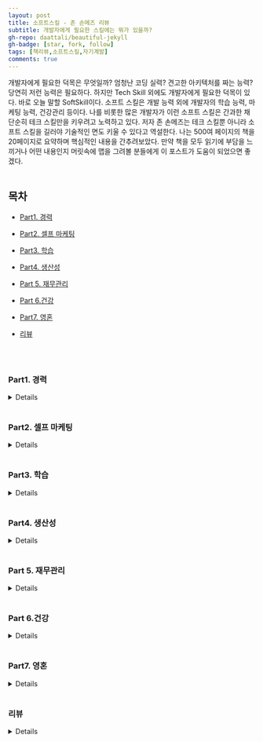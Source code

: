 ```yaml
---
layout: post
title: 소프트스킬 - 존 손메즈 리뷰
subtitle: 개발자에게 필요한 스킬에는 뭐가 있을까?
gh-repo: daattali/beautiful-jekyll
gh-badge: [star, fork, follow]
tags: [책리뷰,소프트스킬,자기계발]
comments: true
---
```


 개발자에게 필요한 덕목은 무엇일까? 엄청난 코딩 실력? 견고한 아키텍처를 짜는 능력? 
 당연히 저런 능력은 필요하다. 하지만 Tech Skill 외에도 개발자에게 필요한 덕목이 있다. 바로 오늘 말할 SoftSkill이다. 
 소프트 스킬은 개발 능력 외에 개발자의 학습 능력, 마케팅 능력, 건강관리 등이다. 
 나를 비롯한 많은 개발자가 이런 소프트 스킬은 간과한 채 단순히 테크 스킬만을 키우려고 노력하고 있다.
 저자 존 손메즈는 테크 스킬뿐 아니라 소프트 스킬을 길러야 기술적인 면도 키울 수 있다고 역설한다. 나는 500여 페이지의 책을 20페이지로 요약하며 핵심적인 내용을 간추려보았다. 만약 책을 모두 읽기에 부담을 느끼거나 어떤 내용인지 머릿속에 맵을 그려볼 분들에게 이 포스트가 도움이 되었으면 좋겠다. 
<br/>
<br/>
## 목차

- [Part1. 경력](#part1-경력)

- [Part2. 셀프 마케팅](#part2-셀프-마케팅)
  
- [Part3. 학습](#part3-학습)
 
- [Part4. 생산성](#part4-생산성)
  
- [Part 5. 재무관리](#part-5-재무관리)
  
- [Part 6.건강](#part-6건강)

- [Part7. 영혼](#part7-영혼)

- [리뷰](#리뷰)

<br/>
<br/>

### Part1. 경력

<details>

<div markdown="1">

#### 사업가의 마인드를 가져라
 소프트웨어 개발자는 자신의 경력을 사업으로 보아야 한다. 사업을 한다고 생각하면 결정도 사업가답게 할 수 있다. 성과와 상관 없이 일정한 급여를 정기적으로 벌다보면 회사원이라는 정체성에 갇히기 십상이다. 회사에 소속되어 일하더라도 자신의 정체성이나 경력을 조직에서 주어진 역할과 별개로 존재한다고 생각해야 한다.
#### 목표를 설정하고 미래에 대비해라
 큰 목표를 세우고 작은 목표로 세분화하여 실천하기

#### 면접 잘 보는 법
 친분을 쌓아라!
 - 가고싶은 회사의 기술 블로그에 댓글 달기
 - 가고 싶은 회사에 다니는 사람과 인맥쌓기
  
#### 전문성을 갖춰라
 - 하고자 하는 소프트웨어 개발 분야가 무엇인가?
  
#### 승진하기
  돈은 항상 책임의 뒤를 따르기 마련이다. 책임기회를 늘릴 기회는 절대 놓치지 마라
  * 책임 범위를 넓히는 법
	  -> 지금까지 등한시 되어 온 문제 중 하나를 골라 당신이 책임지고 이끌어 갈 만한 프로젝트를 만들어라
	   -> 신입 팀원이 업무에 적응할 때까지 도와주는 역할을 맡아라
	   -> 업무 절차를 기록하고 이러한 문서를 항상 최신 정보로 채워두는 역할을 맡아라
	   -> 누구나 피하려 하지만 당신이 맡아서 더 수월하게 하거나 자동화 할 수 있는 일이 있는지 찾아보라
  * 해결책을 제시하라
	-> 아이디어가 실현되지 못하는 이유, 혹은 이런 묹 해결이 어려운 이유를 이야기하는 사람은 어느 조직에나 많다. 그런 사람은 원래 어디에나 많다. 당신은 그런 역할을 맡지마라. 어떤 문제든 **해결책을 제시하는 사람, 또 그 해결책을 실행할 수 있는 사람이 돼라**

#### 전문가 되기
 좋은 습관 기르기 [추천책 - 습관의 힘, 찰스 두히그](http://www.yes24.com/Product/Goods/7950702)

#### 재택근무
 단점 : 시간 관리, 자발적으로 일하기, 외로움 [추천책 - 드라이브, 다니엘 핑크](http://www.yes24.com/Product/Goods/5819980?OzSrank=1)
 현명하게 대처하기

#### 이루고 싶은 게 있다면 이미 이룬 사람처럼 연기하라
 일을 시작하기 전에 이미 그 일을 성공적으로 완수한 사람처럼 연기하라는 뜻

 - 마치 성공에 필요한 기술과 재능을 이미 가지고 있는 것처럼 연기하라.
 - 마치 당신이 되고자 하는 사람이 이미 된 것처럼 연기하라.
 - 마치 이미 승리를 거머쥔 것처럼 연기하라. 끝까지 노력해서 결국 원하는 결과에 도달할 것이기 때문이다.
 - 아직 가보지 않은 길이라도 마치 여러 차례 경험해본 것처럼 연기하라.


#### 면접에서 모르는 기술이 나올 때

현재 할 수 있는 부분과 그렇지 못한 부분에 관해 솔직하게 이야기하라. 하지만 동시에 과거에 여러 장애물을 능숙하게 헤쳐온 사람답게 자신감 있는 태도와 자세를 지녀라

#### 지루한 이력서 바꾸기
- 전문가에게 맡기기
- 행동과 결과를 연결해서 보여줘라
> 단순히 어떤 일을 할 수 있는지 나열하지 않고, 과거에 어떤 행동을 했고, 그 행동을 통해 도출된 결과 보여주기

</div>
</details>

<br/>

### Part2. 셀프 마케팅

<details>

<div markdown="1">
블로그 포스트, 팟캐스트, 동영상, 잡지기사, 책, 코드캠프, 컨퍼런스 이용하기

#### 많은 시간을 들여 꾸준히 하기
> 아무런 가치를 제공하지 못하는 마케팅은 오래가지 못한다. 아무도 주목하지 않기 때문이다.

#### 내가 이번 년도 안에 블로그 올릴 토픽
- WebRTC 설명
- 소프트 스킬 리뷰 (지금 쓰고 있다!)
- 조엘 온 소프트웨어 리뷰
- 재직자전형 입학부터 졸업까지
- 개발자 면접 준비 시리즈 (CS 기초지식에 대하여)
- 도커와 쿠버네티스 설명
- Openshift에 대한 설명
- Spring boot 책 리뷰
- 개발자 추천 책 리뷰 시리즈 -> 아마 이번 분기 뿐 아니라 내내 올릴듯!
- 알고리즘 공부 리뷰 시리즈
- 내가 책 리뷰를 어떻게 준비하는지 방법론 소개
- 고졸 개발자로 얻는 장점과 단점

#### 존재감을 드러내줄 브랜드 만들기
브랜드는 소비자의 기대치를 설정하는 일종의 약속이다
브랜드는 제품 혹은 서비스에 대한 기대의 총합

##### 브랜드

|종류|설명  |
|:--:|:--|
| 메시지 |브랜드를 통해 전달하고자 하는 내용, 떠오르게 하려는 느낌 |
| 시각요소 | 시각요소를 최대한 많은 곳에 활용
| | 브랜드가 나타내는 색상, 스타일을 정해서 인지도 늘리기 |
| 일관성 | 메시지 내용, 전달방법, 전달시기 모두 일관성 있게
| 반복노출| 브랜드의 목적은 사람들이 로고를 보았을 때, 이름을 들었을 때 내가 대변하는 가치를 기억하고 기대하게 만드는 것

<br/>

#### 태그라인
브랜드를 표현할 수 있는 한 두 문장의 문구
> 예) 기억보단 기록으로
나의 태그 라인은 Just Start IT

#### 블로그를 운영하라
블로그의 장점
> 블로그를 통해 누리는 혜택은 경제적 영역에만 그치지 않는다. 블로그를 운영하면 의사소통 기술도 배울 수 있다. 생각을 정리해서 글로 옮기는 실력은 쉽게 길러지지 않는 만큼, 얻었을 때 큰 가치가 있다. 정기적으로 글을 쓰면서 글쓰기를 훈련하면 의사소통 기술이 발전한다. 이렇게 얻은 의사소통 기술은 인생의 여러 분야에 도움이 된다. 게다가 블로그에 정기적으로 글을 올리기 위해 공부하면서 자신이 활동하는 분야의 새로운 기술과 최신 동향 또한 파악할 수 있다.

#### 어떤 가치를 제공할지 고민하라
사람들이 원하는 것을 제공하라
> 당신이 선택한 틈새시장과 관련있는 커뮤니티에 가서 어떤 이야기가 많이 나오는지 확인하라

SNS 활용하기
강연, 강의, 그리고 발표 : 소규모로 시작하기
> 전문가인 척할 필요는 없다. 배운 내용을 공유한다는 마음으로 성의껏 임하라.

바보같아 보여도 괜찮아!
> 성공하고 싶다면 자존심은 잠시 접어두라. 사람들 앞에 나서서 바보 같아 보일 것을 두려워하지 마라. 지금 유명한 배우, 음악가, 운동선수, 강연자가 된 사람 모두 한때 자기 일을 훌륭하게 하지 못하던 시절이 있었다. 그래도 그들은 해보기로 하고 최선을 다했다. 어떤 일이든 끝이 난다. 그리고 어떤 일이든 꾸준히 하면 반드시 나아진다. 그렇게 될 때까지 버텨야 한다. 무신경해야 버틴다. 바보같아 보일 것을 두려워하지 마라
>> 나는 9,000개가 넘는 슛을 놓쳤다. 경기에 진 횟수는 300번 정도다. 반드시 이길 거라는 사람들의 믿음을 저버리고 진 경기도 26번이나 된다. 나는 실패하고 또 실패했다. 바로 그것이 내가 성공한 이유다 - 마이클 조던


</div>
</details>

<br/>

### Part3. 학습

<details>

<div markdown="1">

#### 기술로 배우는데 필요한 세 가지 핵심 사항

 1. 출발점 
 >배우려 하는 기술을 사용하기 위해 알아야할 기본적인 사항은 무엇인가?
 2. 학습범위
 > 배워야 하는 범위는 어느 정도인가? 배운 내용을 어떻게 활용할 수 있는가? 자세한 내용은 나중에 더 찾아볼 수 있으므로 처음부터 모든 내용을 상세히 배울 필요는 없다. 그 기술로 어떤 일을 할 수 있는지 큰 그림을 볼 수 있으면 된다.
 3. 기본 사용법
 > 해당 기술을 제대로 사용하게 되었을 때 기본적인 이용사례와 가장 흔하게 접하는 상황은 무엇인가? 평소에 80% 비중으로 사용하게 될 20%의 핵심 기술은 무엇인가?

#### 10단계 학습법
- 1단계
> 배우려는 주제에 대한 기본 조사
> 앞으로 배울 주제에 어떤 내용이 있는지?
> 그 범위는 어떻게 되는지?
- 2단계
> 선택할 주제가 어떤지, 범위는 어느정도인지 개념을 1단계에서 잡은 후, 집중할 학습 영역 명확히 정하기
> 적당한 크기로 나눈 주제
> ex) 원래 주제 : C# 배우기
>       적당한 크기로 나눈 주제 : 간단한 콘솔 응용 프로그램 제작에 필요한 C# 언어 배우기
- 3단계
> 성공을 정의하라
> 학습에 돌입하기 저에 성공 기준을 **명확히** 하기
> C# 배우기의 좋은 성공 기준 예 : C#의 주요 기능들을 활용해서 간단한 응용 프로그램을 만들겠다.
- 4단계
> 자료를 찾아라.
> 선택한 주제에 관해 가능한 많은 자료를, 품질에 상관없이 모으기
> 자료의 종류 : 책, 팟캐스트, 블로그, 소스코드, 온라인 영상, 프로젝트 사례, 해당 주제의 전문가, 온라인 콘텐츠
- 5단계
> 학습 계획을 세워라.
> 자료 모은 것을 기반으로 무엇을 어떤 순서로 배울지 정리하기
> 나만의 학습 순서 찾기
> 여러 책의 목차를 참고하며 모듈을 짜는 것이다. 나는 어떤 순서로 이걸 공부할까?
- 6단계
> 자료 선별학. 
> 자료 중에서 목표 달성에 도움이 될 가치 있는 자료만 고르기
> 4단계에서 모은 자료를 검토해 학습 계획에 적합한 자료 찾기
- 7단계
> 대충 사용할 수준까지 배워라 
> 8단계에서 그 기술을 놀듯이 다뤄볼 수 있는 수준의 정보를 얻는 것.
> 자료를 훑어보거나 요약, 소개 부분만 확인해서 어떤 기술인지 정보만 습득하기
- 8단계 ( PLAY! ) 
> 대상을 직접 탐구하면 다양한 질문이 떠오를 것이다.
> 새로운 기술이나 프로그래밍 언어를 배우는 중이라면 이 단계에서 작은 프로젝트를 만들어서 어떤 결과가 나오는지 확인해보는 것도 좋다. 답을 찾지 못한 질문은 따로 적어두라. 그에 대한 해답은 9단계에서 찾으면 된다.
- 9단계 
> 유용한 일을 할 정도까지 배워라.
> 8단계에서 가지고 놀면서 했던 질문들에 대한 답찾기
- 10단계
> 가르쳐라. 나의 경우에는 블로그에 포스팅을 하면 될 것 같음

#### 멘토찾기
멘토의 자질 체크리스트

 - 내가 하려는 일을 해본 적 있는 사람인가?
 - 내가 하려는 일을 하도록 다른 이를 도와준 적 있나?
 - 어떤 일을 성취한 경험이 있는가?
 - 성격이 나와 맞는가?

가상의 멘토 찾기 [추천도서 - 생각하라! 그러면 부자가 되리라, 나폴레온 힐](http://book.interpark.com/product/BookDisplay.do?_method=detail&sc.prdNo=278612721&gclid=Cj0KCQjwxJqHBhC4ARIsAChq4avubAESIXpsf8C_YET71O4Kt2Llbr_Q3lFVdd22dA4VA4m_ehaop5UaAme0EALw_wcB)

#### 지식의 빈틈 찾기

**빈틈이 생기는 이유** 

지식의 빈틈이 있을 때 빈틈을 찾아서 메꾸지 않고 핑계를 대며 넘어가서

**빈틈 찾기**

평소 유난히 많은 시간이 드는 부분이나 반복적으로 자주 하는 작업 보기
답할 수 없는 면접 질문

**빈틈 채우기**

정확히 무엇을 배워야 할지 알아내라. 집중할 영역을 최대한 구체적이고 명확하게 설정하라.
대화나 논의 중에 잘 이해가 되지 않는 부분이 있다면 대충 넘어가지 말고 명확히 이해될  때까지 질문하라.
 
</div>
</details>

<br/>

### Part4. 생산성

<details>

<div markdown="1">

#### 집중은 생산성을 높이는 유일한 방법
#### 생산성 계획

매주 해야할 일을 두 시간 이하의 작은 작업으로 나누기 -> 저자는 kanban board를 활용
분기별 계획
- 한 해를 3개월씩 4분기로 나눔
- 분기마다 완료할 큰 프로젝트를 정하고 작은 목표를 계획함
- 할 일은 주 단위나 일 단위로 나누어서 생각
- 한 분기동안 완료하고자 하는 일의 개요를 간단히 작성
	- 주요 목표와 이것을 달성하는 방법에 대한 아이디어를 얻고 이 목표에 계속 집중이 가능하다.

월간계획
- 매월 1일이 한 달치 달력을 출력하고 이 달에 해야할 일을 계획
- 한 달 동안 할 수 있는 일의 양을 어림잡아 예측
- 분기별 개요에서 작업할 항목을 가져와서 그 달에 할 만할 일이 무엇인지 확인
- 매월 하고 싶은 일도 함께 계획
	- 저자는 매월 1일에 그 달에 필요한 유튜브 동영상을 일괄 생성해둠

주간계획
- 매주 월요일 아침 한 주간의 일정을 계획
- 매주 해야할 일을 전부 기록해둔 체크리스트 작성

일간 계획과 실행

휴식 주간도 필요하기 때문에 일정으로 넣기

#### 할당 체계를 도입해 생산성을 높여라
 완료해야 할 일을 꾸준히 진행할 수 있는 유일한 방법은 미리 설정해둔 기간 내에 얼마나 처리할 것인지 목표를 세우는 것

 할당량은 엄격하게 지키기

할당량 예시
- 매주 3회 조깅하기
- 매주 블로그 글 한 개 작성하기
- 매일 책 한개 장씩 쓰기
- 매주 뽀모도리 50개 끝내기

할 일과 진행 빈도 설정함으로써 생산성을 높일 수 있다

> 목표했던 일을 해내는 것 외에는 다른 어떤 선택지도 두지 마라. 마음 속에서 실패란 단어를 아예 지워버려라. 한 번이라도 실수를 용납하면 다시 실수하게 되고 이내 '할당량'은 아무런 기능도 하지 못할 것이다.

> 제대로 실천하지 못하면 전체 체계가 무너지므로 달성 가능하고 유지 가능한 할당량을 선택하라. 결국 실패할 게 뻔한 목표를 세우지 마라. 처음에는 작은 목표를 세우고 이를 성공적으로 실천하면서 규모를 접접 키우는 식으로 접근하는게 좋다.

할당 체계 규칙
- 반복 가능한 작업을 선택한다
- 작업이 완료되고 반복되어야 하는 주기를 정한다.
- 한 주 안에 작업을 몇 번 완료할 것인지 할당량을 정한다.
- 실천한다. 할당량을 완수할 수 있도록 실천한다.
- 조정한다. 할당량을 더 높이거나 낮춘다. 하지만 실천 주기 도중에는 조정하지 않는다.

추천도서
[최고의 나를 꺼내라, 스티븐 프레스필드](http://book.interpark.com/product/BookDisplay.do?_method=detail&sc.shopNo=0000400000&sc.prdNo=201437860&sc.saNo=003002001&bid1=search&bid2=product&bid3=title&bid4=001)
[왜 나는 항상 결심만 할까, 켈리 맥고니걸](http://book.interpark.com/product/BookDisplay.do?_method=detail&sc.shopNo=0000400000&sc.prdNo=210668102&sc.saNo=003002001&bid1=search&bid2=product&bid3=title&bid4=001)

#### 책임감을 가져라
 자기 자신에게 책임을 가짐으로써 스스로 동기부여하기

#### 탈진 극복하기
인간은 새로운 것을 접한 초기에는 흥미를 느끼며 접근한다. 하지만 시간이 지나 익숙해질 수록 점점 당연하게 생각하거나 심지어 별로라고 생각하기도 한다.

생산성이 높아질 수록 오히려 생산적이라는 느낌은 점점 줄어든다.

흥미, 동기, 결과, 벽이 그려진 그림을 다시 보라. 벽 바로 뒤에서 일어나는 일을 생각해라. 어떻게 해서든 벽을 넘기만 한다면? 상황이 갑자기 엄청나게 변한다. 동기와 흥미도 바로 돌아올 것이다.

탈진이 찾아오더라도 신경쓰지 말고 고통을 견뎌야 한다. 그리고 벽을 넘어가야 탈진을 '치유'할 수 있다. 고통을 견디는 것이야말로 탈진을 극복하는 비결이다. 결국, 더 많은 벽에 부딪힐테지만 하나씩 극복할 때마다 더 강한 에너지와 성취 동기가 솟아날 것이다. 그리고 경쟁 상대의 숫자는 계속 줄어들 것이다.

나는 일정을 정해놓고 거기에 나를 끼워맞췄다. 비가 오나, 눈이오나 내 기분이 어떻든 상관없이 할에 한 개 장씩 썼다.

#### 낭비되는 시간 줄이기

#### 반복 행위의 중요성
생산성의 진정한 비결은 오랜 시간동안 반복해서 해내는 것이다.
> 지금이 바로 행동에 옮길 때다. 내일이나 다음 주는 없다. 지금이어야 한다. 만약 목표를 이루고 싶다면, 다른 사람이나 환경에 휘둘리지 않고, 스스로 더 나은 미래를 만들고 싶다면, 원하는 방향으로 당신을 안내해줄 **반복 행위를 만들어라.**

#### 습관을 개발하기
신호, 반복 행위, 보상
나쁜 습관을 인식하고 경계하기
- 늘 하는 일 중 죄책감이 느껴지는 것은 무엇인가?

#### 작업 분할하기
일을 미루는 습관은 생산성을 떨어뜨리는 주요 원인 중 하나다. 일을 미루는 이유는 **문제에 압도되기 때문**이다.

작업 작게 나누기
- 큰 작업을 작은 작업으로 나누는 것은 ***더 많은 일을 해내고***, ***작업 시간이 걸리는 시간을 더 정확하게 예측하고자 할 때*** 사용하는 방법
- 작게 나누다보면 부족한 정보가 있다는 것을 초기에 깨달을 수 있다.
- 작은 작업 하나하나에는 명확한 목표가 있어야 한다.


#### 문제 나누기
어려운 알고리즘을 작성하려면 바로 머리를 부딪혀가며 코드를 작성할 게 아니라 독립적으로 문제를 해결할 수 있는 작은 조각으로 나누는 편이 좋다.

#### 힘든 일을 피하지 마라.
> 사람들은 모두 인생의 지름길을 찾는다. 성공에 꼭 필요한 부분조차 힘들다는 이유로 피해갈 방법을 찾는다. 누구나 히든 일은 하기 싫어하지만, 힘든 일의 결과물을 즐기고 싶어한다.
> 그러나 현실을 그렇지 않다. 가치 있는 것들은 모두 힘들게 일해서 얻은 결과물이다. 특히 소프트웨어 개발자로서 경력을 다지기 위해 제대로 된 **성과를 얻고 싶다면 자리를 지키고 앉아서 원하는 일이든 그렇지 않은 일이든 모두 해내는 법을 배워야 한다.**

> 당신이 힘들다고 말하는 일은 거의 당신에게 득이 되는 일이며, 경력을 개척하거나 새로운 기회를 열 수 있는 일이다. 하지만 별 소득이 없는 일은 항상 굉장히 쉽게 느껴진다.

**결국에는 장기적으로 노력하고 인고의 시간을 보내며 꼭 필요한 지루한 일을 해낸 사람이 앞서간다. 큰 격차로 말이다.**

**자신의 모든 잠재력을 발휘할 수 있는 방법은 칼을 갈고, 이를 악물고, 일하러 가는 것이다.**

#### 뭐라도 하는 게 아무것도 하지 않는 것보다 낫다.

행동을 주저하는 이유 => 두려움
> 자신의 지식을 바탕으로 최선의 행동을 한 뒤에 후회하는 사람은 거의 없다. 반대로 아무 행동도 하지 않은 것을 후회하는 사람은 대단히 많다.

#### 실천을 위한 체크리스트
- 내가 행동을 주저하는 구체적인 이유는 무엇인가?
- 결정을 내려야 하는 선택이 있다면 무엇인가?
- 잘못된 선택을 했을 때 얻을 수 있는 최악의 결과는 무엇인가?
- 잘못된 선택을 하면 되돌아와서 다른 선택을 할 수 있는가? 이 때 치러야 할 대가가 큰가?
- 선택지 사이에 큰 차이가 있는가? 즉시 행동 할 수 있는 차선책을 선택할 수 있는가?
- 문제가 생기면 저절로 드러나는가? 어떤 행동을 취한 뒤에 올바른 방향을 찾을 때까지 계속 방향을 바꿀 수 있는가?
- 행동을 취하지 않는다면 어떤 일이 일어나는가? 그 대가는 시간인가, 기회의 상실인가, 아니며 금전적 손해인가?
</div>
</details>

<br/>

### Part 5. 재무관리

<details>

<div markdown="1">

#### 근시안적인 사고에서 벗어나기
> 사람들은 월 할부금을 내는데 지장이 없으면 전체 금액을 크게 개의치 않는다.

>미래에 대한 고민 없이 근시안적으로 재정을 관리하면 버는 만큼, 혹은 그 이상 지출할 가능성이 있어서 위험하다.

#### 연봉 협상의 기술
연봉 협상을 할 때 어떻게 처신하는지가 회사에서 어떤 대우를 받을지에 큰 영향을 준다는 점에서 연봉 협상은 중요하다

**협상은 회사에 지원 전에 시작된다.**
"평판"은 협상에 영향을 미친다.
셀프 마케팅을 해라
- 최대한 많은 매체를 활용해서 이름 알리기

**금액을 먼저 말하지 않기**
나에게 편성된 예산을 말해주면 내 예산과 맞는지 말해줄 수 있다고 하기
직전 연봉을 물어보면 복리후생까지 모두 포함하여 전체 금액을 말하기

#### 부동산 투자
> 좋은 매물을 알아보려면 연습과 시장 공부, 두 가지가 필요하다. 부동산 투자를 하고 싶을 때, 가장 먼저 해야할 일은 시장공부다. 부동산 매물이 어느 정도 가격에 거래되는지 알아보라. 좋은 가격이 어느 정도 수준인지 감이 올 때까지 매물 크기, 임대료, 매물 위치 등을 조사해보라.
> 제대로 제안하려면 매물과 관련된 모든 숫자를 고려해보아야 한다. 부동산 가격을 바탕으로 대출금을 비롯해 세금, 보험, 입주자 협회 회비, 공과금 등의 해당 매물 유지에 필요한 모든 비용을 계산해보라

#### 은퇴 계획 세우기
월 지출을 줄일 방법을 찾는 것이 은퇴 대비 저축에 큰 도움이 된다는 이야기다. 좋은 투자처 찾기, 좋은 직장 구하기, 연봉 인상하기보다 지출을 줄이는 것이 제일 도움이 된다. 즉, 절약이 답이다.

* 은퇴 계좌 이용하기
* 조기 은퇴 계획을 세우거나 빠르게 부를 축적해라.
	* 불로소득을 얻을 '여러' 경로 만들기
		* 지출 줄이기
		* 많이 벌기 - 부업 기회 놓치지 말기
		* 수익성이 좋은 투자처 찾기

#### 부채의 위험성
이자 소득은 당신에게 자유를 주고, 부채는 당신을 구속한다.
부채가 있는 상태에서 저축하는 것은 가장 큰 실수이다. 특히 신용카드 빚이 있을 때
대출은 이율이 높은 대출을 가장 먼저 갚아라
**지출할 이자보다 큰 수익을 가져올 투자라고 확신할 때 부채를 만들어라**

은퇴란
> 자금 압박 때문에 억지로 하고 싶지 않은 일을 하지 않아도 되는 재정적 자유

발품을 팔고 열심히 일하며 항상 어제의 나보다 조금이라도 더 나은 내가 되기 위해 노력해서 행운을 만날 가능성을 높였다.



</div>
</details>

<br/>

### Part 6.건강

<details>

<div markdown="1">


#### 동기부여

게임 형식으로 된 동기부여 어플
https://habitica.com/static/home

https://www.superbetter.com/

https://zombiesrungame.com/

난 이 중 해비티카가 제일 괜찮은 것 같다.
다만 지금은 notion을 적극 활용하고 있다.

> 당장 어떤 기분이 들든 상관없이 목표로 정해둔 날짜까지는 사전에 결정해 둔 목표를 지켜나가도록 해라

</div>
</details>

<br/>


### Part7. 영혼

<details>

<div markdown="1">

> "자신을 정복하지 못하면 자신에게 정복당한다" - 나폴레온 힐

믿고자 하는 바를 자신에게 반복해서 말해주면 믿음도 바뀐다.
생각을 행동으로 실현하는 방식으로 정신이 우주를 조작할 수 있다. 즉, 당신의 믿음이나 생각이 세상에 영향을 줄 수 있다.

#### 긍정적인 태도 갖추기
긍정적 사고 : 자신에게 상황을 이길 수 있는 힘이 있다는 믿음
> 내면의 힘이 현실을 바꿀 수 있다는 생각을 오래 하면 긍정적인 태도가 발현된다. 긍정적인 태도가 있으면 현실과 동떨어진 환상 속에 살지 않는다. 그보다 자신이 바라는 바를 현실로 실현할 수 있는, 최선의 미래가 기다리고 있는 세계에서 살 수 있다.

[긍정적인 사고방식, 노먼 빈센트 펄](http://www.kyobobook.co.kr/product/detailViewKor.laf?mallGb=KOR&ejkGb=KOR&barcode=9788984077867)

#### 두뇌 프로그래밍
진짜 싸워야 하는 대상은 평범한 수준에 머물러 있으려는 자신이다.

자아상이란-> 자기가 보는 자기의 진짜 모습
> 정체성의 핵심이라고 믿는 부분도 바꿀 수 있다는 사실을 받아들이면 원하는 모습으로 자아상을 바꿀 수 있다.

#### 뇌를 새롭게 프로그래밍 하기
> 이미 그러한 사람이 된 것처럼 행동하라. 말투, 옷차림, 양치질까지도 모두 이미 원하는 모습이 된 것처럼 하라. 현실은 잠시 잊어라. 당신의 변화에 관해 누가 뭐라하든 신경 쓰지 마라. 그 대신 목표를 이미 이루었고 당신이 원래 그런 성격이었던 것처럼 행동하라.

나는 나를 이런 사람으로 생각할 것이다.
- 시작한 일은 끝을 보는 뒷심있는 사람이다.
- 계산이 빠르고 꼼꼼한 사람이다.
- 항상 물건이든 기분이든 정돈된 사람이다.
- 발표를 잘하고 원하는 것을 쟁취하는 커리어우먼

사람들은 자신이 연약하다고 이야기하는 사람을 피한다. 직설적으로 말해 이런 성격은 매력적이라고 느끼기 어렵다.


#### 추천도서
- 의욕이 생기지 않고 게으름을 피우고 싶을 때 [최고의 나를 꺼내라](http://www.kyobobook.co.kr/product/detailViewKor.laf?ejkGb=KOR&mallGb=KOR&barcode=9788992977029&orderClick=LAG&Kc=)
- 대인 관계에 어려움을 겪을 때 [인간관계론](http://www.kyobobook.co.kr/product/detailViewKor.laf?ejkGb=KOR&mallGb=KOR&barcode=9791187142560&orderClick=LAG&Kc=)
- 이상을 현실로 만들고 싶을 때 [생각하라! 그러면 부자가 되리라](http://www.kyobobook.co.kr/product/detailViewKor.laf?ejkGb=KOR&mallGb=KOR&barcode=9791188393435&orderClick=LAG&Kc=)
- 믿음을 긍정적으로 바꿀 수 있는 방법을 알고 싶을 때 [맥스웰 몰츠 성공의 법칙](http://www.kyobobook.co.kr/product/detailViewKor.laf?ejkGb=KOR&mallGb=KOR&barcode=9791162541159&orderClick=LEa&Kc=)
- 삶을 더 긍정적으로 살아가고 싶을 때 (종교) [긍정적 사고방식](http://www.kyobobook.co.kr/product/detailViewKor.laf?ejkGb=KOR&mallGb=KOR&barcode=9788984077867&orderClick=LAG&Kc=)
- 삶, 경제, 일에 관한 질문을 던지는 책 [아틀라스](http://www.kyobobook.co.kr/product/detailViewKor.laf?ejkGb=KOR&mallGb=KOR&barcode=9788958626664&orderClick=LAG&Kc=)
- 코드 작성법, 코드 구조화 방법에 대한 책 [Code complete](http://www.kyobobook.co.kr/product/detailViewKor.laf?ejkGb=KOR&mallGb=KOR&barcode=9791158390600&orderClick=LAG&Kc=)
- 단순하고 이해하기 쉬운 코드에 대한 책 [Clean code](http://www.kyobobook.co.kr/product/detailViewKor.laf?ejkGb=KOR&mallGb=KOR&barcode=9788966260959&orderClick=LAG&Kc=)
- 디자인 패턴에 대한 책 [Head first design pattern](http://www.kyobobook.co.kr/product/detailViewKor.laf?ejkGb=KOR&mallGb=KOR&barcode=9788979143409&orderClick=LEA&Kc=)
- 부동산 투자 [바닥부터 시작하는 백만장자들의 부동산 투자법](http://www.kyobobook.co.kr/product/detailViewKor.laf?ejkGb=KOR&mallGb=KOR&barcode=9788991230279&orderClick=LAG&Kc=)
- 재무 관리 [부자 아빠 가난한 아빠](http://www.kyobobook.co.kr/product/detailViewKor.laf?ejkGb=KOR&mallGb=KOR&barcode=9791158883591&orderClick=LEa&Kc=)

### 당당하게 실패해라 

이 장은 내가 너무 감명깊게 읽은 챕터이다.
> 실패를 두려워하는 것은, 어쩌면 실패 때문에 **자신의 가치까지 떨어진다는 생각**이 들어서 너무 민감하게 반응하는 것일 수도 있다.

> 실패는 성공의 어머니다. 두려워하지 말고 실패를 받아들여라. 실패는 패배가 아니다. 오히려 실패는 성공으로 가는 여정에서 누구나 경험하는 과정이다. 작은 실패는 성공으로 가는 여정에서 누구나 경험하는 과정이다. 작은 실패 한 번 경험하지 않고 보람을 느낄 만한 결과에 이르는 일이란 거의 없다.

> 현실에서 실패하면 그 경험으로부터 배우고 성장하라.

> 실패를 수용하라
> > 실패가 예상되더라도 정면으로 맞을 준비를 해두어라.
> 
>> 성장하고 싶다면 실패할 수밖에 없는 상황에 자신을 던져라.
>
>> 위험하다는 이유로 아무런 도전도 하지 않으면 정체되기 십상이다.
> 
> > 살면서 많은 실패를 경험할 것이고 그 대부분은 피할 수 없으리라는 사실을 자각하라. 모든 일을 처음부터 완벽하게 할 수는 없다. 실수도 하게 될 것이다.

**실패를 해도 괜찮다는 사실 또한 깨달아야 한다. 실패해도 괜찮다. 실패를 줄이려고 노력하는 건 괜찮지만 실패 때문에 자아가 상처입을까 두려워서 기회를 놓치는 일은 없게 하라. 실패해도 괜찮다는 것, 실패보다 실패에 어떻게 대처하는 지가 당신의 정체성을 규정한다는 것을 깨달으면 실패에 대한 두려움을 훨씬 더 쉽게 극복할 수 있다.**

**일부러라도 불편한 일을 자꾸 해보라. 책의 앞부분에서 바보처럼 보이는 일을 두려워하지 말라고 이야기한 것을 기억할 것이다. 실패도 이와 마찬가지다. 실패할 수밖에 없는 상황에 의도적으로 자신을 노출하라. 실패를 성공으로 향하는 연료로 삼아라. 실패와 실패에 대한 두려움을 많이 겪을 수록 실패의 영향력은 점점 줄어들 것이다.**

> 위인들이 거둔 최고의 성공은 최악의 실패 한 걸음 앞에 있었다. -나폴레온 힐

> 실패에 대한 두려움때문에 피해온 일 중에 적어도 하나는 꼭 해보기로 결심하라. 절대 성의없이 하지 마라. 실패할 것을 알면서도 할 때는 뭐든 **적당히** 해보는 사람들이 많다. 진짜 열심히 하지 않았다는 이유를 들어 실패와 거리르 두고 싶어서, 실패를 제대로 경험하고 싶지 않아서 그러는 것이다. 진짜 열심히 노력하고 제대로 실패를 맛보라.


</div>
</details>

<br/>

### 리뷰

<details>

<div markdown="1">
 처음 소프트 스킬을 읽은 것은 3년 전 회사에서였다. 당시 팀에서는 개발자 문화를 만들기 위해서 함께 칼럼이나 책을 읽었다. 일에 치여 살던 때라 책의 내용은 크게 와닿지 않았다. 개발자로 살기보다 회사원으로 살던 때였다.
  
 3년이 지난 지금, 개발자로서 어떻게 살아갈까 생각하다보니 다시 이 책을 찾게 되었다. 고등학교 졸업 후 아무 비전도 없이 사회에 치여 살아가기만 했단 생각이 들었다. 그런 내게 소프트 스킬은 비전을 제시해주었다. 

 실패를 두려워하지 말라는 챕터가 제일 와 닿았다. 고등학교 때부터 공부를 열심히 하지않아도 잘 나오는 성적에, '나는 공부를 하지 않아도 웬만큼 한다' 고 말하고 다녔다. 지금 생각해보면 실패가 두려웠던 것 아니었을까싶다. 그 때의 태도는 스물 여섯까지 이어졌다. 스물 일곱에는 이대로 살면 어중이 떠중이 일 것 같다는 생각에 사내 세미나를 하는 등 노력을 했다. *나는 여전히 실패가 두렵다* 그래도 내가 두려워하는 것들에 기꺼이 날 던지면서 익숙해져야겠다.

최근에 에버랜드를 갔다. 바이킹이 무서워 항상 앞자리에서 손잡이를 꼭 잡고 탔다. 그 날은 용기가 솟았는지, 궁금했는지 끝자리에 앉았다. 하늘에 솟구치는 때에 맞추어 팔도 들어봤다. 생각보다, 무섭지 않았다.

두려움이란 이런게 아닐까? 무서워서 시도도 하지 못했던 것이 까보니 별 것 아니었다는. 개발자로서, 사회인으로서, 인간으로서 갖는 두려움들이 있다. 어색한 면접, 청중들 앞에서 세미나, 모르는 질문들에 흘리는 진땀.... 타파할 때마다 블로그에 자랑을 해보아야겠다.

이 모든 것은 작은 단위로 나누어서 끊임없이 해야 이뤄지는 것이다. 유명한 개발자가 되어서 어마어마한 연봉을 받고 살다가 끝에는 은퇴해서 멘티들을 키우는 일을 하고픈게 내 꿈인데, 목표를 생각하고 매일 정해진 양을 정해진 시간에 꾸준히 해야겠다. 

내 욕심이 너무 크고 허황되었다고 비웃는 사람들 앞에서 나는 작아진다. 기껏 설계를 다 짜고 이제 실행만 하면 되는데, "야, 그게 되겠냐" 한마디면 설계안을 박박 찢는 것이다. 나는 개썅마이웨이가 안된다. 눈치보고 작아진다. 그러느라 허황되어도 꿈을 꾸던 나는 마음속에 묻어버린다.

가끔 자신의 방식을 고수하다가 인정 받은 유명인들을 본다. 나는 옛날 노래를 좋아하는데 촌스럽다고 비웃음 당할까봐 숨어들었다. 그런데 아이유는 옛날 노래를 리메이크 하면서 사람들의 취향을 '촌스럽게' 바꾸었다. 나는 옛날 아이돌 노래를 좋아한다. 근데 뭔가 쪽팔림에 숨어듣는다. 재재는 옛날 아이돌 노래를 '숨어듣는 명곡'이라며 다시 수면으로 끌어올렸다. 

내 방식을 비웃음 앞에서 고수한다는 것은 분명 어려운 일일 것이다. 특히 나같이 눈치보는 사람들에게는. 그런데 누군가는 고수하던 자신의 방식을 주류로 만든다. 그렇다면 나는 못할게 뭔가? 이렇게 책을 구구절절 감명 깊었다고 쓰는 것도 누군가 보기에 '비효율적'이고 바보같아 보일 수 있다. (적어도 내 안의 또다른 장인수는 내게 그랬다) 그런데 이 방법은 나의 마음에 든다. 이렇게 책을 아카이빙 하면 또 다시 책을 읽지 않고도 새로운 인사이트를 준다. 한 명의 독자의 마음에 들었으면 되었다.

앞으로 이렇게 블로그에 글을 올릴 예정이다. 그리고 중단하지 않도록 노력할 것이다. 적어도 일주는 해봐야지! 소프트 스킬을 읽어보고 싶었거나 읽으려는 사람들에게 도움이 되었으면 좋겠다.
</div>
</details>
<br/>
<br/>